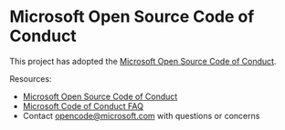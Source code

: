 # Microsoft Open Source Code of Conduct

This project has adopted the [Microsoft Open Source Code of Conduct](https://opensource.microsoft.com/codeofconduct/?WT.mc_id=edna).

Resources:

- [Microsoft Open Source Code of Conduct](https://opensource.microsoft.com/codeofconduct/?WT.mc_id=edna)
- [Microsoft Code of Conduct FAQ](https://opensource.microsoft.com/codeofconduct/faq/?WT.mc_id=edna)
- Contact [opencode@microsoft.com](mailto:opencode@microsoft.com) with questions or concerns
